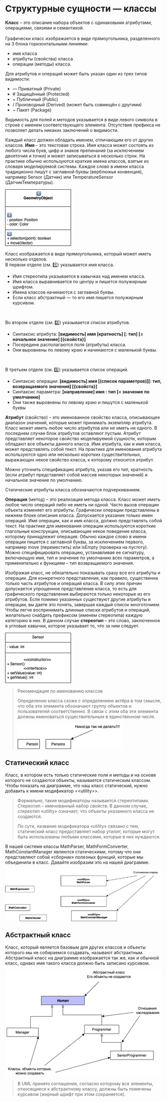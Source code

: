 # Структурные сущности — классы

**Класс** – это описание набора объектов с одинаковыми атрибутами, операциями, связями и семантикой.
<br/><br/>
Графически класс изображается в виде прямоугольника, разделенного на 3 блока горизонтальными линиями:
* имя класса
* атрибуты (свойства) класса
* операции (методы) класса.

Для атрибутов и операций может быть указан один из трех типов видимости:
* — Приватный (Private)
* \# Защищённый (Protected)
* \+ Публичный (Public)
* / Производный (Derived) (может быть совмещён с другими)
* ~ Пакет (Package)

Видимость для полей и методов указывается в виде левого символа в строке с именем соответствующего элемента.
Отсутствие префикса не позволяет делать никаких заключений о видимости.

Каждый класс должен обладать именем, отличающим его от других классов. **Имя** – это текстовая строка. Имя класса может состоять из любого числа букв, цифр и знаков препинания (за исключением двоеточия и точки) и может записываться в несколько строк. 
На практике обычно используются краткие имена классов, взятые из словаря моделируемой системы. Каждое слово в имени класса традиционно пишут с заглавной буквы (верблюжья конвенция), например Sensor (Датчик) или TemperatureSensor (ДатчикТемпературы).

![](/assets/diagram-class/class-diagram.png)

Класс изображается в виде прямоугольника,
который может иметь несколько отделов. <br/>
В первом отделе (см. 1️⃣) указывается имя класса.
* Имя стереотипа указывается в кавычках над
именем класса. 
* Имя класса выравнивается по центру и пишется полужирным шрифтом. 
* Имена классов начинаются с заглавной буквы. 
* Если класс абстрактный — то его имя пишется полужирным курсивом.
<br/>

Во втором отделе (см. 2️⃣) указывается список атрибутов.
* Синтаксис атрибута: **[видимость] имя [кратность] [: тип] [= начальное значение] [{свойста}]**
* Посередине располагаются поля (атрибуты) класса. 
* Они выровнены по левому краю и начинаются с маленькой буквы.
<br/> 

В третьем отделе (см. 3️⃣) указывается список
операций. 
* Синтаксис операции: **[видимость] имя [(список параметров)][: тип, возвращаемого значения] [{свойста}]**
* Синтаксис параметра: **[направление] имя : тип [= значение по умолчанию]** 
* Они также выровнены по левому краю и пишутся с маленькой буквы

**Атрибут** (свойство) – это именованное свойство класса, описывающее диапазон значений, которые может принимать экземпляр атрибута. Класс может иметь любое число атрибутов или не иметь ни одного. В последнем случае блок атрибутов оставляют пустым.
Атрибут представляет некоторое свойство моделируемой сущности, которым обладают все объекты данного класса. Имя атрибута, как и имя класса, может представлять собой текст. На практике для именования атрибута используются одно или несколько коротких существительных, выражающих некое свойство класса, к которому относится атрибут.


Можно уточнить спецификацию атрибута, указав его тип, кратность (если атрибут представляет собой массив некоторых значений) и начальное значение по умолчанию.


Статические атрибуты класса обозначаются подчеркиванием.

**Операция** (метод) – это реализация метода класса. Класс может иметь любое число операций либо не иметь ни одной. Часто вызов операции объекта изменяет его атрибуты.
Графически операции представлены в нижнем блоке описания класса.
Допускается указание только имен операций. Имя операции, как и имя класса, должно представлять собой текст. На практике для именования операции используются короткие глагольные конструкции, описывающие некое поведение класса, которому принадлежит операция. Обычно каждое слово в имени операции пишется с заглавной буквы, за исключением первого, например move (переместить) или isEmpty (проверка на пустоту).
Можно специфицировать операцию, устанавливая ее сигнатуру, включающую имя, тип и значение по умолчанию всех параметров, а применительно к функциям – тип возвращаемого значения.

Изображая класс, не обязательно показывать сразу все его атрибуты и операции. Для конкретного представления, как правило, существенна только часть атрибутов и операций класса. В силу этих причин допускается упрощенное представление класса, то есть для графического представления выбираются только некоторые из его атрибутов. Если помимо указанных существуют другие атрибуты и операции, вы даете это понять, завершая каждый список многоточием. 
Чтобы легче воспринимать длинные списки атрибутов и операций, желательно снабдить префиксом (именем стереотипа) каждую категорию в них. В данном случае **стереотип** – это слово, заключенное в угловые кавычки, которое указывает то, что за ним следует.

![](/assets/diagram-class/classForExample.png)


> Рекомендация по именованию классов
>
> Определение класса схоже с определением актёра в том смысле, что оба эти элемента обозначают группу объектов и пользователей соответственно. В связи с этим оба эти элемента должны именоваться существительным в единственном числе.
>
> ![](/assets/diagram-class/nameClass.png)

## Статический класс
Класс, в котором есть только статические поля и методы и на основе которого не создаются объекты,  называется статическим классом. Чтобы показать на диаграмме, что наш класс статический, нужно добавить к имени модификатор <\<utility\>>.

>Формально, такие модификаторы называется стереотипами. Стереотип – именованный набор свойств. В данном случае, стереотип «utility» означает, что объекты указанного класса не создаются.
>
>По сути, название модификатора «utility» связано с тем, статический класс предоставляет набор утилит, которые могут быть использованы любыми классами, которые в них нуждаются.

В нашей системе классы MathParser, MathFormConverter, MathConstantManager являются статическими, потому что они представляют собой «сборник» полезных функций, которые мы объединили в класс. Давайте изобразим это на нашей диаграмме.

![](/assets/diagram-class/staticClass.png)

## Абстрактный класс

Класс, который является базовым для других классов и объекты которого мы не собираемся создавать, называют абстрактным. Абстрактный класс на диаграмме изображается так же, как и обычной класс, однако имя такого класса должно быть записано курсивом.

![](/assets/diagram-class/abstractClass.png)

>В UML принято соглашение, согласно которому все элементы, относящиеся к абстрактному классу, должны быть помечены курсивом (жирный шрифт при этом сохраняется).


